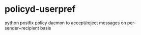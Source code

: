 policyd-userpref
================

python postfix policy daemon to accept/reject messages on per-sender+recipient basis
